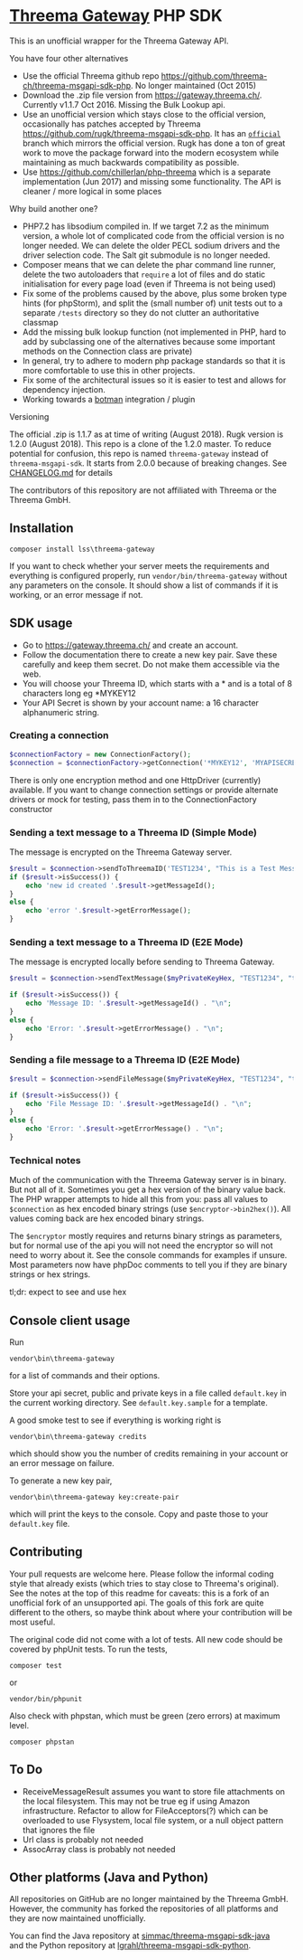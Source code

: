 # [Threema Gateway](https://gateway.threema.ch/) PHP SDK

This is an unofficial wrapper for the Threema Gateway API.

You have four other alternatives

* Use the official Threema github repo https://github.com/threema-ch/threema-msgapi-sdk-php. No longer maintained (Oct 2015)
* Download the .zip file version from https://gateway.threema.ch/. Currently v1.1.7 Oct 2016. Missing the Bulk Lookup api.
* Use an unofficial version which stays close to the official version, occasionally has patches accepted by Threema https://github.com/rugk/threema-msgapi-sdk-php. It has an [`official`](https://github.com/rugk/threema-msgapi-sdk-php/tree/official) branch which mirrors the official version. Rugk has done a ton of great work to move the package forward into the modern ecosystem while maintaining as much backwards compatibility as possible.
* Use https://github.com/chillerlan/php-threema which is a separate implementation (Jun 2017) and missing some functionality. The API is cleaner / more logical in some places  

Why build another one?

* PHP7.2 has libsodium compiled in. If we target 7.2 as the minimum version, a whole lot of complicated code from the official version is no longer needed. We can delete the older PECL sodium drivers and the driver selection code. The Salt git submodule is no longer needed.
* Composer means that we can delete the phar command line runner, delete the two autoloaders that `require` a lot of files and do static initialisation for every page load (even if Threema is not being used) 
* Fix some of the problems caused by the above, plus some broken type hints (for phpStorm), and split the (small number of) unit tests out to a separate `/tests` directory so they do not clutter an authoritative classmap
* Add the missing bulk lookup function (not implemented in PHP, hard to add by subclassing one of the alternatives because some important methods on the Connection class are private)
* In general, try to adhere to modern php package standards so that it is more comfortable to use this in other projects. 
* Fix some of the architectural issues so it is easier to test and allows for dependency injection. 
* Working towards a [botman](https://github.com/botman/botman) integration / plugin 

Versioning

The official .zip is 1.1.7 as at time of writing (August 2018). Rugk version is 1.2.0 (August 2018). This repo is a clone of the 1.2.0 master. To reduce potential for confusion, this repo is named `threema-gateway` instead of `threema-msgapi-sdk`. It starts from 2.0.0 because of breaking changes. See [CHANGELOG.md](CHANGELOG.md) for details 

The contributors of this repository are not affiliated with Threema or the Threema GmbH.

## Installation

```
composer install lss\threema-gateway
```

If you want to check whether your server meets the requirements and everything is configured properly, run `vendor/bin/threema-gateway` without any parameters on the console. It should show a list of commands if it is working, or an error message if not. 

## SDK usage

* Go to https://gateway.threema.ch/ and create an account.
* Follow the documentation there to create a new key pair. Save these carefully and keep them secret. Do not make them accessible via the web.
* You will choose your Threema ID, which starts with a * and is a total of 8 characters long eg *MYKEY12
* Your API Secret is shown by your account name: a 16 character alphanumeric string.

### Creating a connection

```php
$connectionFactory = new ConnectionFactory();
$connection = $connectionFactory->getConnection('*MYKEY12', 'MYAPISECRET');
```

There is only one encryption method and one HttpDriver (currently) available. If you want to change connection settings 
or provide alternate drivers or mock for testing, pass them in to the ConnectionFactory constructor

### Sending a text message to a Threema ID (Simple Mode)

The message is encrypted on the Threema Gateway server.

```php
$result = $connection->sendToThreemaID('TEST1234', "This is a Test Message");
if ($result->isSuccess()) {
    echo 'new id created '.$result->getMessageId();
}
else {
    echo 'error '.$result->getErrorMessage();
}
```

### Sending a text message to a Threema ID (E2E Mode)

The message is encrypted locally before sending to Threema Gateway. 

```php
$result = $connection->sendTextMessage($myPrivateKeyHex, "TEST1234", "thePublicKeyAsHex", "This is an end-to-end encrypted message");

if ($result->isSuccess()) {
    echo 'Message ID: '.$result->getMessageId() . "\n";
}
else {
    echo 'Error: '.$result->getErrorMessage() . "\n";
}
```

### Sending a file message to a Threema ID (E2E Mode)

```php
$result = $connection->sendFileMessage($myPrivateKeyHex, "TEST1234", "thePublicKeyAsHex", "/path/to/my/file.pdf");

if ($result->isSuccess()) {
    echo 'File Message ID: '.$result->getMessageId() . "\n";
}
else {
    echo 'Error: '.$result->getErrorMessage() . "\n";
}
```

### Technical notes

Much of the communication with the Threema Gateway server is in binary. But not all of it. Sometimes you get a hex version of the binary value back.
The PHP wrapper attempts to hide all this from you: pass all values to `$connection` as hex encoded binary strings (use `$encryptor->bin2hex()`).
All values coming back are hex encoded binary strings.

The `$encryptor` mostly requires and returns binary strings as parameters, but for normal use of the api you will not need the 
encryptor so will not need to worry about it. See the console commands for examples if unsure. Most parameters now have
phpDoc comments to tell you if they are binary strings or hex strings.

tl;dr: expect to see and use hex

## Console client usage

Run 
```
vendor\bin\threema-gateway
``` 
for a list of commands and their options. 

Store your api secret, public and private keys in a file called `default.key` in the current working directory. See
`default.key.sample` for a template.

A good smoke test to see if everything is working right is 
```
vendor\bin\threema-gateway credits
```
which should show you the number of credits remaining in your account or an error message on failure.

To generate a new key pair,
```
vendor\bin\threema-gateway key:create-pair
```
which will print the keys to the console. Copy and paste those to your `default.key` file.

## Contributing

Your pull requests are welcome here. Please follow the informal coding style that already exists (which tries to stay close to Threema's original). 
See the notes at the top of this readme for caveats: this is a fork of an unofficial fork of an unsupported api. The goals of this fork are quite different to the others, so maybe think about where your contribution will be most useful.

The original code did not come with a lot of tests. All new code should be covered by phpUnit tests. To run the tests,
```
composer test
``` 
or
```
vendor/bin/phpunit
```

Also check with phpstan, which must be green (zero errors) at maximum level.
```
composer phpstan
```

## To Do

* ReceiveMessageResult assumes you want to store file attachments on the local filesystem. This may not be true eg if using Amazon infrastructure. Refactor to allow for FileAcceptors(?) which can be overloaded to use Flysystem, local file system, or a null object pattern that ignores the file
* Url class is probably not needed
* AssocArray class is probably not needed 

## Other platforms (Java and Python)

All repositories on GitHub are no longer maintained by the Threema GmbH. However, the community has forked the repositories of all platforms and they are now maintained unofficially.

You can find the Java repository at [simmac/threema-msgapi-sdk-java](https://github.com/simmac/threema-msgapi-sdk-java)  
and the Python repository at [lgrahl/threema-msgapi-sdk-python](https://github.com/lgrahl/threema-msgapi-sdk-python).
